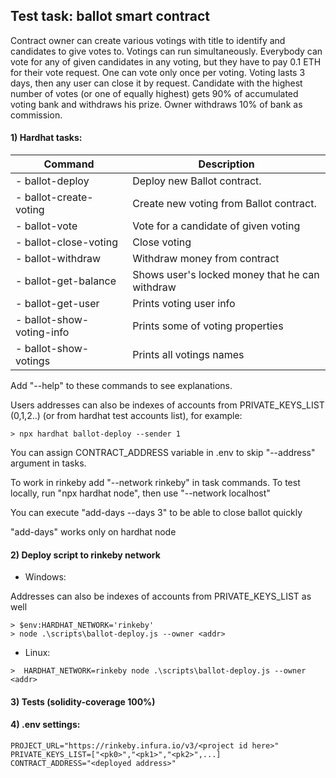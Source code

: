 ## Test task: ballot smart contract

Contract owner can create various votings with title to identify and candidates to give votes to. Votings can run simultaneously. Everybody can vote for any of given candidates in any voting, but they have to pay 0.1 ETH for their vote request. One can vote only once per voting. Voting lasts 3 days, then any user can close it by request. Candidate with the highest number of votes (or one of equally highest) gets 90% of accumulated voting bank and withdraws his prize. Owner withdraws 10% of bank as commission.

#### 1) Hardhat tasks:
|Command|Description|
|---------------------------------|-------------------------------------------------|
| -  ballot-deploy                | Deploy new Ballot contract. |
| -  ballot-create-voting         | Create new voting from Ballot contract. |
| -  ballot-vote                  | Vote for a candidate of given voting |
| -  ballot-close-voting          | Close voting |
| -  ballot-withdraw              | Withdraw money from contract |
| -  ballot-get-balance           | Shows user's locked money that he can withdraw |
| -  ballot-get-user              | Prints voting user info |
| -  ballot-show-voting-info      | Prints some of voting properties |
| -  ballot-show-votings          | Prints all votings names |

Add "--help" to these commands to see explanations.

Users addresses can also be indexes of accounts from PRIVATE_KEYS_LIST (0,1,2..) (or from hardhat test accounts list), for example:
```
> npx hardhat ballot-deploy --sender 1
```
You can assign CONTRACT_ADDRESS variable in .env to skip "--address" argument in tasks.

To work in rinkeby add "--network rinkeby" in task commands. To test locally, run "npx hardhat node", then use "--network localhost"

You can execute "add-days --days 3" to be able to close ballot quickly

"add-days" works only on hardhat node

#### 2) Deploy script to rinkeby network 

- Windows:

Addresses can also be indexes of accounts from PRIVATE_KEYS_LIST as well
```
> $env:HARDHAT_NETWORK='rinkeby'
> node .\scripts\ballot-deploy.js --owner <addr>
```
- Linux: 
```
>  HARDHAT_NETWORK=rinkeby node .\scripts\ballot-deploy.js --owner <addr>
```

#### 3) Tests (solidity-coverage 100%)
#### 4) .env settings:
```
PROJECT_URL="https://rinkeby.infura.io/v3/<project id here>"
PRIVATE_KEYS_LIST=["<pk0>","<pk1>","<pk2>",...]
CONTRACT_ADDRESS="<deployed address>"
```

